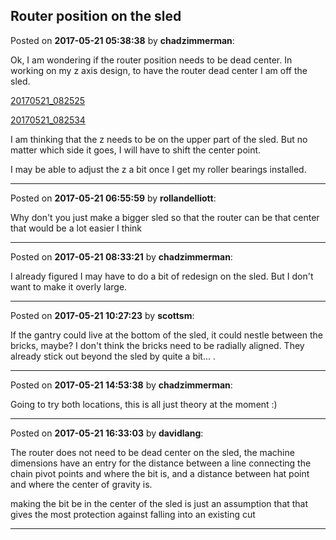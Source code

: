 ## Router position on the sled
Posted on **2017-05-21 05:38:38** by **chadzimmerman**:

Ok, I am wondering if the router position needs to be dead center. In working on my z axis design, to have the router dead center I am off the sled. 

 [20170521_082525](//muut.com/u/maslowcnc/s3/:maslowcnc:PfsE:20170521_082525.jpg.jpg) 

 [20170521_082534](//muut.com/u/maslowcnc/s3/:maslowcnc:3NCT:20170521_082534.jpg.jpg) 



I am thinking that the z needs to be on the upper part of the sled. But no matter which side it goes, I will have to shift the center point. 



I may be able to adjust the z a bit once I get my roller bearings installed.

---

Posted on **2017-05-21 06:55:59** by **rollandelliott**:

Why don't you just make a bigger sled so that the router can be that center that would be a lot easier I think

---

Posted on **2017-05-21 08:33:21** by **chadzimmerman**:

I already figured I may have to do a bit of redesign on the sled. But I don't want to make it overly large.

---

Posted on **2017-05-21 10:27:23** by **scottsm**:

If the gantry could live at the bottom of the sled, it could nestle between the bricks, maybe? I don't think the bricks need to be radially aligned. They already stick out beyond the sled by quite a bit... .

---

Posted on **2017-05-21 14:53:38** by **chadzimmerman**:

Going to try both locations, this is all just theory at the moment :)

---

Posted on **2017-05-21 16:33:03** by **davidlang**:

The router does not need to be dead center on the sled, the machine dimensions have an entry for the distance between a line connecting the chain pivot points and where the bit is, and a distance between hat point and where the center of gravity is.



making the bit be in the center of the sled is just an assumption that that gives the most protection against falling into an existing cut

---

